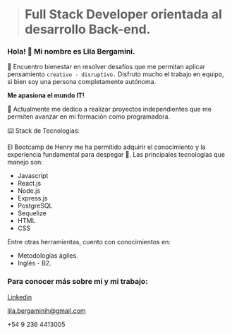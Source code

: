 
> # Full Stack Developer orientada al desarrollo Back-end.
### Hola! 👋 Mi nombre es Lila Bergamini. 


🧠 Encuentro bienestar en resolver desafíos que me permitan aplicar pensamiento `creativo - disruptivo.` 
Disfruto mucho el trabajo en equipo, si bien soy una persona completamente autónoma.

**Me apasiona el mundo IT!**


🌱 Actualmente me dedico a realizar proyectos independientes que me permiten avanzar en mi formación como programadora.

 ⌨️ Stack de Tecnologías:
 
El Bootcamp de Henry me ha permitido adquirir el conocimiento y la experiencia fundamental para despegar 🚀.
Las principales tecnologías que manejo son:

 
 + Javascript
 + React.js
 + Node.js
 + Express.js
 + PostgreSQL
 + Sequelize
 + HTML
 + CSS
 
Entre otras herramientas, cuento con conocimientos en: 
+ Metodologías ágiles.
+ Inglés - B2.

### Para conocer más sobre mí y mi trabajo:

[Linkedin](https://www.linkedin.com/in/lilabergamini/)

lila.bergaminih@gmail.com

+54 9 236 4413005

